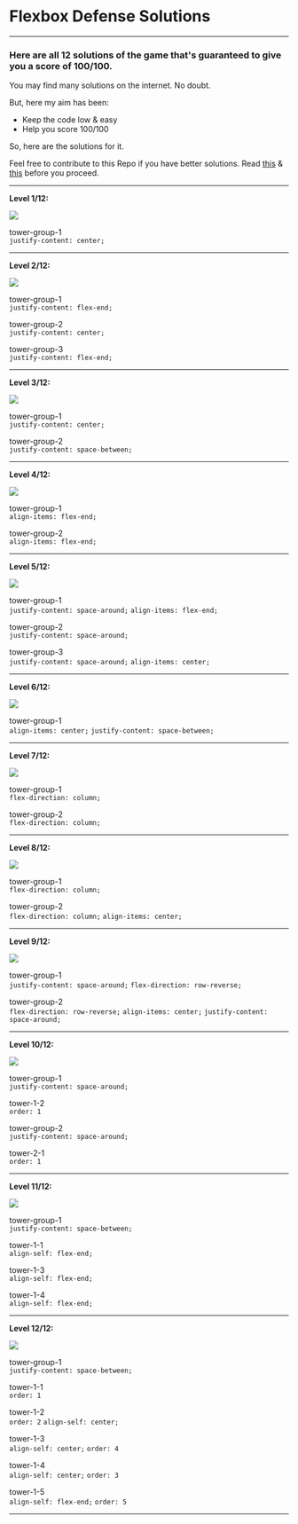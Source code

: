 # Flexbox Defense Solutions
***

### Here are all 12 solutions of the game that's guaranteed to give you a score of 100/100.

You may find many solutions on the internet. No doubt.

But, here my aim has been:

- Keep the code low & easy
- Help you score 100/100

So, here are the solutions for it.

Feel free to contribute to this Repo if you have better solutions. Read [this](./CONTRIBUTING.md) & [this](./LICENSE.md) before you proceed.
***


**Level 1/12:**

![](Pictures/1.png)

tower-group-1 <br />
`justify-content: center;`

***
**Level 2/12:**

![](Pictures/2.png)

tower-group-1  <br />
`justify-content: flex-end;` 

tower-group-2 <br />
`justify-content: center;`

tower-group-3 <br />
`justify-content: flex-end;`

***
**Level 3/12:**

![](Pictures/3.png)

tower-group-1  <br />
`justify-content: center;`

tower-group-2 <br />
`justify-content: space-between;`

***
**Level 4/12:**

![](Pictures/4.png)

tower-group-1  <br />
`align-items: flex-end;`

tower-group-2 <br />
`align-items: flex-end;`

***
**Level 5/12:**

![](Pictures/5.png)

tower-group-1  <br />
`justify-content: space-around;`
`align-items: flex-end;`

tower-group-2 <br />
`justify-content: space-around;`

tower-group-3 <br />
`justify-content: space-around;`
`align-items: center;`

***
**Level 6/12:**

![](Pictures/6.png)

tower-group-1  <br />
`align-items: center;`
`justify-content: space-between;`

***
**Level 7/12:**

![](Pictures/7.png)

tower-group-1  <br />
`flex-direction: column;`

tower-group-2 <br />
`flex-direction: column;`

***
**Level 8/12:**

![](Pictures/8.png)

tower-group-1  <br />
`flex-direction: column;`

tower-group-2 <br />
`flex-direction: column;`
`align-items: center;`

***
**Level 9/12:**

![](Pictures/9.png)

tower-group-1  <br />
`justify-content: space-around;`
`flex-direction: row-reverse;`

tower-group-2 <br />
`flex-direction: row-reverse;`
`align-items: center;`
`justify-content: space-around;`

***
**Level 10/12:**

![](Pictures/10.png)

tower-group-1  <br />
`justify-content: space-around;`

tower-1-2 <br />
`order: 1`

tower-group-2 <br />
`justify-content: space-around;`

tower-2-1 <br />
`order: 1`

***
**Level 11/12:**

![](Pictures/11.png)

tower-group-1  <br />
`justify-content: space-between;`

tower-1-1 <br />
`align-self: flex-end;`

tower-1-3 <br />
`align-self: flex-end;`

tower-1-4 <br />
`align-self: flex-end;`

***
**Level 12/12:**

![](Pictures/12.png)

tower-group-1  <br />
`justify-content: space-between;`

tower-1-1 <br />
`order: 1`

tower-1-2 <br />
`order: 2`
`align-self: center;`

tower-1-3 <br />
`align-self: center;`
`order: 4`

tower-1-4 <br />
`align-self: center;`
`order: 3`

tower-1-5 <br />
`align-self: flex-end;`
`order: 5`

***
